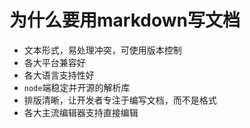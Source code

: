 # 为什么要用markdown写文档

* 文本形式，易处理冲突，可使用版本控制
* 各大平台兼容好
* 各大语言支持性好
* `node`端稳定并开源的解析库
* 排版清晰，让开发者专注于编写文档，而不是格式
* 各大主流编辑器支持直接编辑